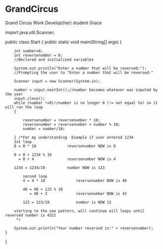 # GrandCircus
Grand Circus Work
Develop(her) student Grace


import java.util.Scanner;

public class Start {
	public static void main(String[] args) {
		
		int number=0;
		int reversenumber = 0;
		//Declared and initialized variables
		
		System.out.println("Enter a number that will be reversed:");
		//Prompting the user to "Enter a number that will be reversed:"
		
		Scanner input = new Scanner(System.in);
		
		number = input.nextInt();//number becomes whatever was inputed by the user
		input.close();
		while (number !=0)//number is no longer 0 (!= not equal to) so it will run the loop
		{	
			
			reversenumber = reversenumber * 10;
			reversenumber = reversenumber + number % 10;
			number = number/10;
		
		} /*For my understanding  Example if user entered 1234 
		1st loop
		0 = 0 * 10              reversenumber NOW is 0
		
		0 = 0 + 1234 % 10       
		  = 0 + 4		        reversenumber NOW is 4
		  
		1234 = 1234/10          number NOW is 123
		
			second loop
			4 = 4 * 10              reversenumber NOW is 40
			
			40 = 40 + 123 % 10      
			   = 40 + 3				reversenumber NOW is 43
			   
			123 = 123/10            number is NOW 12
			
		starting to the see pattern, will continue will loops until	reversed number is 4321	
		 */
		
		System.out.println("Your number reversed is:" + reversenumber);
	}

}
